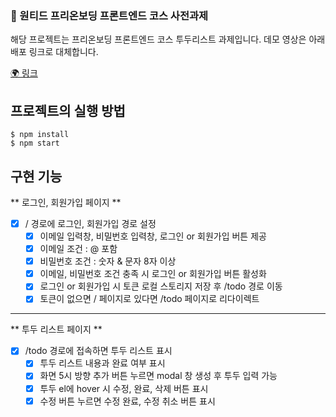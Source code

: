 ### 📙 원티드 프리온보딩 프론트엔드 코스 사전과제

해당 프로젝트는 프리온보딩 프론트엔드 코스 투두리스트 과제입니다.
데모 영상은 아래 배포 링크로 대체합니다.

[🌍 링크](https://wantedtodolist.herokuapp.com)

## 프로젝트의 실행 방법
```command
$ npm install
$ npm start
```
## 구현 기능
** 로그인, 회원가입 페이지 **
- [x] / 경로에 로그인, 회원가입 경로 설정
  - [x] 이메일 입력창, 비밀번호 입력창, 로그인 or 회원가입 버튼 제공
  - [x] 이메일 조건 : @ 포함
  - [x] 비밀번호 조건 : 숫자 & 문자 8자 이상
  - [x] 이메일, 비밀번호 조건 충족 시 로그인 or 회원가입 버튼 활성화
  - [x] 로그인 or 회원가입 시 토큰 로컬 스토리지 저장 후 /todo 경로 이동
  - [x] 토큰이 없으면 / 페이지로 있다면 /todo 페이지로 리다이렉트
---
** 투두 리스트 페이지 **
- [x] /todo 경로에 접속하면 투두 리스트 표시
  - [x] 투두 리스트 내용과 완료 여부 표시
  - [x] 화면 5시 방향 추가 버튼 누르면 modal 창 생성 후 투두 입력 가능
  - [x] 투두 el에 hover 시 수정, 완료, 삭제 버튼 표시
  - [x] 수정 버튼 누르면 수정 완료, 수정 취소 버튼 표시
